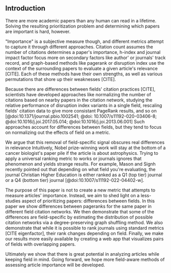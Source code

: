 ## Introduction

There are more academic papers than any human can read in a lifetime.
Solving the resulting prioritization problem and determining which papers are important is hard, however.

"Importance" is a subjective measure though, and different metrics attempt to capture it through different approaches.
Citation count assumes the number of citations determines a paper's importance, h-index and journal impact factor focus more on secondary factors like author' or journals' track record, and graph-based methods like pagerank or disruption index use the context of the surrounding papers to evaluate a given article's relevance [CITE].
Each of these methods have their own strengths, as well as various permutations that shore up their weaknesses [CITE].

Because there are differences between fields' citation practices [CITE], scientists have developed approaches like normalizing the number of citations based on nearby papers in the citation network, 
studying the relative performance of disruption index variants in a single field,
rescaling fields' citation data to give more consistant PageRank results, and so on [@doi:10.1371/journal.pbio.1002541; @doi: 10.1007/s11192-020-03406-8; @doi:10.1016/j.joi.2017.05.014; @doi:10.1016/j.joi.2013.06.001]
Such approaches account for differences between fields, but they tend to focus on normalizing out the effects of field on a metric.

We argue that this removal of field-specific signal obscures real differences in relevance
Intuitively, Nobel prize-winning work will stay at the bottom of a cancer biologist's paper pile if the article is about astrophysics.
Trying to apply a universal ranking metric to works or journals ignores that phenomenon and yields strange results.
For example, Mason and Signh recently pointed out that depending on what field you're evaluating, the journal Christian Higher Education is either ranked as a Q1 (top tier) journal or a Q4 (bottom tier) journal [@doi:10.1007/s11192-022-04402-w].

The purpose of this paper is not to create a new metric that attempts to measure articles' importance.
Instead, we aim to shed light on a less-studies aspect of prioritizing papers: differences between fields.
In this paper we show differences between pageranks for the same paper in different field citation networks.
We then demonstrate that some of the differences are field-specific by estimating the distribution of possible citation networks via a degree-preserving graph shuffling method.
We also demonstrate that while it is possible to rank journals using standard metrics [CITE eigenfactor], their rank changes depending on field.
Finally, we make our results more easily available by creating a web app that visualizes pairs of fields with overlapping papers.

Ultimately we show that there is great potential in analyzing articles while keeping field in mind.
Going forward, we hope more field-aware methods of assessing article importance will be developed.
